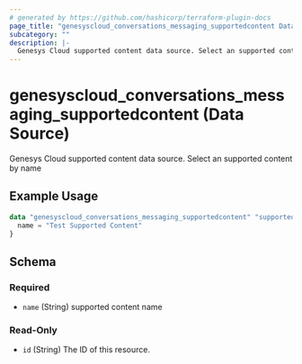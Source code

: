 ```yaml
---
# generated by https://github.com/hashicorp/terraform-plugin-docs
page_title: "genesyscloud_conversations_messaging_supportedcontent Data Source - terraform-provider-genesyscloud"
subcategory: ""
description: |-
  Genesys Cloud supported content data source. Select an supported content by name
---
```


# genesyscloud_conversations_messaging_supportedcontent (Data Source)

Genesys Cloud supported content data source. Select an supported content by name

## Example Usage

```terraform
data "genesyscloud_conversations_messaging_supportedcontent" "supported_content" {
  name = "Test Supported Content"
}
```

<!-- schema generated by tfplugindocs -->
## Schema

### Required

- `name` (String) supported content name

### Read-Only

- `id` (String) The ID of this resource.
